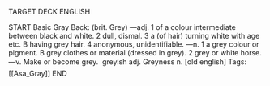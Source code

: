 TARGET DECK
ENGLISH

START
Basic
Gray
Back: (brit. Grey) —adj. 1 of a colour intermediate between black and white. 2 dull, dismal. 3 a (of hair) turning white with age etc. B having grey hair. 4 anonymous, unidentifiable. —n. 1 a grey colour or pigment. B grey clothes or material (dressed in grey). 2 grey or white horse. —v. Make or become grey.  greyish adj. Greyness n. [old english]
Tags: [[Asa_Gray]]
END
